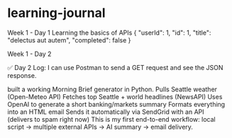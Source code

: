 # learning-journal

Week 1 - Day 1 
Learning the basics of APIs
{
  "userId": 1,
  "id": 1,
  "title": "delectus aut autem",
  "completed": false
}

Week 1 - Day 2

✅ Day 2 Log: I can use Postman to send a GET request and see the JSON response.

built a working Morning Brief generator in Python.
Pulls Seattle weather (Open-Meteo API)
Fetches top Seattle + world headlines (NewsAPI)
Uses OpenAI to generate a short banking/markets summary
Formats everything into an HTML email
Sends it automatically via SendGrid with an API (delivers to spam right now)
This is my first end-to-end workflow: local script → multiple external APIs → AI summary → email delivery.
